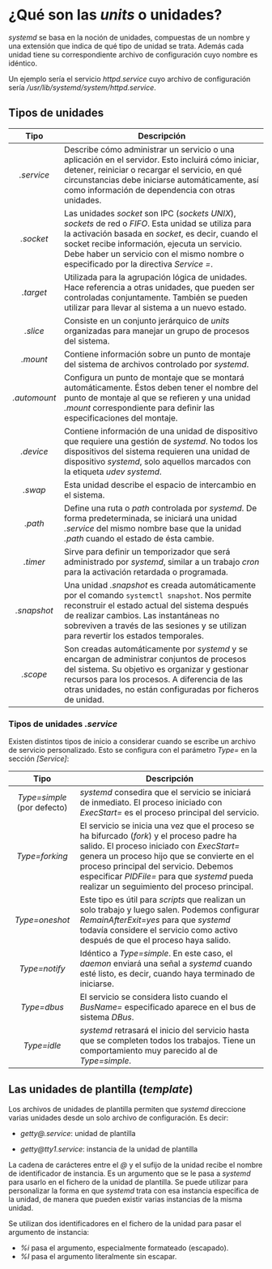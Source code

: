 
# ¿Qué son las _units_ o unidades?

_systemd_ se basa en la noción de unidades, compuestas de un nombre y una extensión que indica de qué tipo de unidad se trata. Además cada unidad tiene su correspondiente archivo de configuración cuyo nombre es idéntico.
 
Un ejemplo sería el servicio _httpd.service_ cuyo archivo de configuración sería _/usr/lib/systemd/system/httpd.service_.


## Tipos de unidades

| Tipo | Descripción |
| :---: | ----------- |
| _.service_ | Describe cómo administrar un servicio o una aplicación en el servidor. Esto incluirá cómo iniciar, detener, reiniciar o recargar el servicio, en qué circunstancias debe iniciarse automáticamente, así como información de dependencia con otras unidades. |
| _.socket_ | Las unidades _socket_ son IPC (_sockets UNIX_), _sockets_ de red o _FIFO_. Esta unidad se utiliza para la activación basada en _socket_, es decir, cuando el socket recibe información, ejecuta un servicio. Debe haber un servicio con el mismo nombre o especificado por la directiva _Service =_. |
| _.target_ | Utilizada para la agrupación lógica de unidades. Hace referencia a otras unidades, que pueden ser controladas conjuntamente. También se pueden utilizar para llevar al sistema a un nuevo estado. |
| _.slice_ | Consiste en un conjunto jerárquico de _units_ organizadas para manejar un grupo de procesos del sistema. |
| _.mount_ | Contiene información sobre un punto de montaje del sistema de archivos controlado por _systemd_.
| _.automount_ | Configura un punto de montaje que se montará automáticamente. Éstos deben tener el nombre del punto de montaje al que se refieren y una unidad _.mount_ correspondiente para definir las especificaciones del montaje. |
| _.device_ | Contiene información de una unidad de dispositivo que requiere una gestión de _systemd_. No todos los dispositivos del sistema requieren una unidad de dispositivo _systemd_, solo aquellos marcados con la etiqueta _udev systemd_. |
| _.swap_ | Esta unidad describe el espacio de intercambio en el sistema. |
| _.path_ | Define una ruta o _path_ controlada por _systemd_. De forma predeterminada, se iniciará una unidad _.service_ del mismo nombre base que la unidad _.path_ cuando el estado de ésta cambie. |
| _.timer_ | Sirve para definir un temporizador que será administrado por _systemd_, similar a un trabajo _cron_ para la activación retardada o programada. |
| _.snapshot_ | Una unidad _.snapshot_ es creada automáticamente por el comando `systemctl snapshot`. Nos permite reconstruir el estado actual del sistema después de realizar cambios. Las instantáneas no sobreviven a través de las sesiones y se utilizan para revertir los estados temporales. |
| _.scope_ | Son creadas automáticamente por _systemd_ y se encargan de administrar conjuntos de procesos del sistema. Su objetivo es organizar y gestionar recursos para los procesos. A diferencia de las otras unidades, no están configuradas por ficheros de unidad. |


### Tipos de unidades _.service_

Existen distintos tipos de inicio a considerar cuando se escribe un archivo de servicio personalizado. Esto se configura con el parámetro _Type=_ en la sección _[Service]_:

| Tipo | Descripción |
| :---: | ----------- |
| _Type=simple_ (por defecto) | _systemd_ consedira que el servicio se iniciará de inmediato. El proceso iniciado con _ExecStart=_ es el proceso principal del servicio. |
| _Type=forking_ | El servicio se inicia una vez que el proceso se ha bifurcado (_fork_) y el proceso padre ha salido. El proceso iniciado con _ExecStart=_ genera un proceso hijo que se convierte en el proceso principal del servicio. Debemos especificar _PIDFile=_ para que _systemd_ pueda realizar un seguimiento del proceso principal. |
| _Type=oneshot_ | Este tipo es útil para _scripts_ que realizan un solo trabajo y luego salen. Podemos configurar _RemainAfterExit=yes_ para que _systemd_ todavía considere el servicio como activo después de que el proceso haya salido. |
| _Type=notify_ | Idéntico a _Type=simple_. En este caso, el _daemon_ enviará una señal a _systemd_ cuando esté listo, es decir, cuando haya terminado de iniciarse. |
| _Type=dbus_ | El servicio se considera listo cuando el _BusName=_ especificado aparece en el bus de sistema _DBus_. |
| _Type=idle_ | _systemd_ retrasará el inicio del servicio hasta que se completen todos los trabajos. Tiene un comportamiento muy parecido al de _Type=simple_. |


## Las unidades de plantilla (_template_)

Los archivos de unidades de plantilla permiten que _systemd_ direccione varias unidades desde un solo archivo de configuración. Es decir:

* _getty@.service_: unidad de plantilla

* _getty@tty1.service_: instancia de la unidad de plantilla

La cadena de carácteres entre el _@_ y el sufijo de la unidad recibe el nombre de identificador de instancia. Es un argumento que se le pasa a _systemd_ para usarlo en el fichero de la unidad de plantilla. Se puede utilizar para personalizar la forma en que _systemd_ trata con esa instancia específica de la unidad, de manera que pueden existir varias instancias de la misma unidad.

Se utilizan dos identificadores en el fichero de la unidad para pasar el argumento de instancia:

* _%i_ pasa el argumento, especialmente formateado (escapado).
* _%I_ pasa el argumento literalmente sin escapar.

